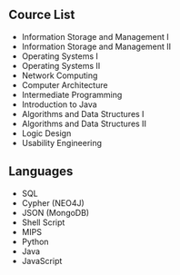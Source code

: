 ## Cource List

- Information Storage and Management I
- Information Storage and Management II
- Operating Systems I
- Operating Systems II
- Network Computing
- Computer Architecture
- Intermediate Programming
- Introduction to Java
- Algorithms and Data Structures I
- Algorithms and Data Structures II
- Logic Design
- Usability Engineering

## Languages

- SQL
- Cypher (NEO4J)
- JSON (MongoDB)
- Shell Script
- MIPS
- Python
- Java
- JavaScript
